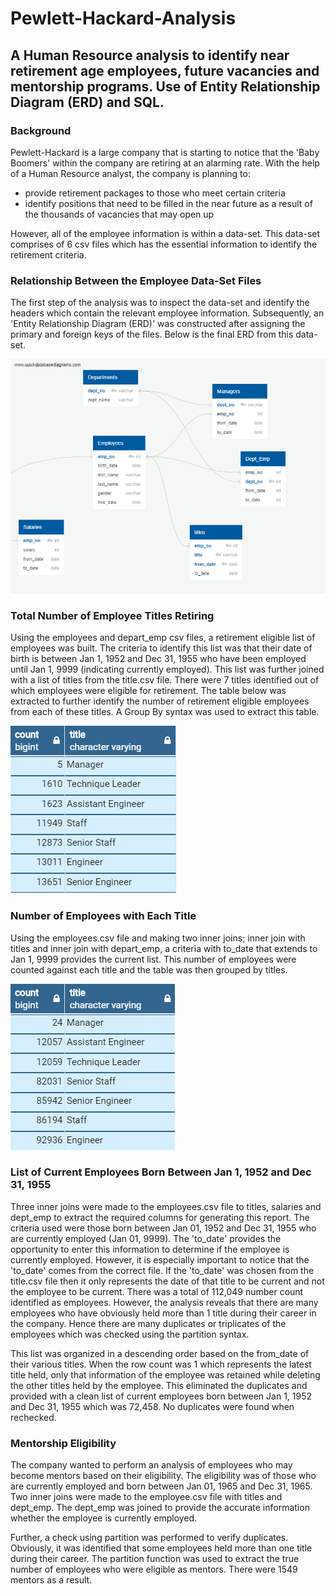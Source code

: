 # Pewlett-Hackard-Analysis
## A Human Resource analysis to identify near retirement age employees, future vacancies and mentorship programs.  Use of Entity Relationship Diagram (ERD) and SQL.

### Background
Pewlett-Hackard is a large company that is starting to notice that the 'Baby Boomers' within the company are retiring at an alarming rate.  With the help of a Human Resource analyst, the company is planning to:
* provide retirement packages to those who meet certain criteria
* identify positions that need to be filled in the near future as a result of the thousands of vacancies that may open up

However, all of the employee information is within a data-set.  This data-set comprises of 6 csv files which has the essential information to identify the retirement criteria.

### Relationship Between the Employee Data-Set Files
The first step of the analysis was to inspect the data-set and identify the headers which contain the relevant employee information.  Subsequently, an 'Entity Relationship Diagram (ERD)' was constructed after assigning the primary and foreign keys of the files.  Below is the final ERD from this data-set.

![](Queries/EmployeeDB.png)

### Total Number of Employee Titles Retiring

Using the employees and depart_emp csv files, a retirement eligible list of employees was built.  The criteria to identify this list was that their date of birth is between Jan 1, 1952 and Dec 31, 1955 who have been employed until Jan 1, 9999 (indicating currently employed).  This list was further joined with a list of titles from the title.csv file.  There were 7 titles identified out of which employees were eligible for retirement.  The table below was extracted to further identify the number of retirement eligible employees from each of these titles.  A Group By syntax was used to extract this table.

![](Queries/number_titles_retiring.png)


### Number of Employees with Each Title

Using the employees.csv  file and making two inner joins; inner join with titles and inner join with depart_emp, a criteria with to_date that extends to Jan 1, 9999 provides the current list.  This number of employees were counted against each title and the table was then grouped by titles.

![](Queries/number_emp_titles.png)

### List of Current Employees Born Between Jan 1, 1952 and Dec 31, 1955
Three inner joins were made to the employees.csv file to titles, salaries and dept_emp to extract the required columns for generating this report.  The criteria used were those born between Jan 01, 1952 and Dec 31, 1955 who are currently employed (Jan 01, 9999).  The 'to_date' provides the opportunity to enter this information to determine if the employee is currently employed.  However, it is especially important to notice that the 'to_date' comes from the correct file.  If the 'to_date' was chosen from the title.csv file then it only represents the date of that title to be current and not the employee to be current.  There was a total of 112,049 number count identified as employees.  However, the analysis reveals that there are many employees who have obviously held more than 1 title during their career in the company.  Hence there are many duplicates or triplicates of the employees which was checked using the partition syntax.

This list was organized in a descending order based on the from_date of their various titles.  When the row count was 1 which represents the latest title held, only that information of the employee was retained while deleting the other titles held by the employee.  This eliminated the duplicates and provided with a clean list of current employees born between Jan 1, 1952 and Dec 31, 1955 which was 72,458. No duplicates were found when rechecked.

### Mentorship Eligibility

The company wanted to perform an analysis of employees who may become mentors based on their eligibility.  The eligibility was of those who are currently employed and born between Jan 01, 1965 and Dec 31, 1965.  Two inner joins were made to the employee.csv file with titles and dept_emp.  The dept_emp was joined to provide the accurate information whether the employee is currently employed.

Further, a check using partition was performed to verify duplicates.  Obviously, it was identified that some employees held more than one title during their career.  The partition function was used to extract the true number of employees who were eligible as mentors.  There were 1549 mentors as a result.
